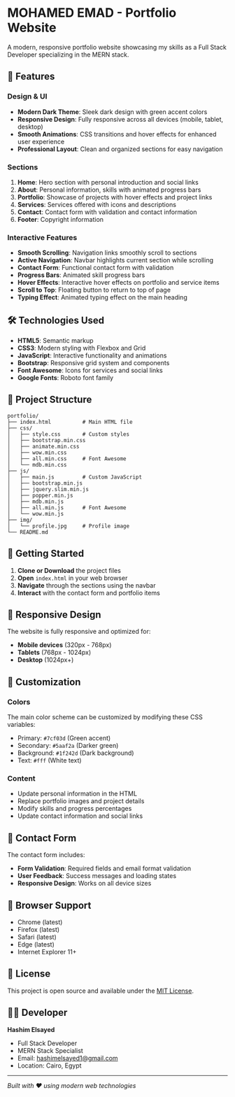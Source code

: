 # MOHAMED EMAD - Portfolio Website

A modern, responsive portfolio website showcasing my skills as a Full Stack Developer specializing in the MERN stack.

## 🌟 Features

### Design & UI
- **Modern Dark Theme**: Sleek dark design with green accent colors
- **Responsive Design**: Fully responsive across all devices (mobile, tablet, desktop)
- **Smooth Animations**: CSS transitions and hover effects for enhanced user experience
- **Professional Layout**: Clean and organized sections for easy navigation

### Sections
1. **Home**: Hero section with personal introduction and social links
2. **About**: Personal information, skills with animated progress bars
3. **Portfolio**: Showcase of projects with hover effects and project links
4. **Services**: Services offered with icons and descriptions
5. **Contact**: Contact form with validation and contact information
6. **Footer**: Copyright information

### Interactive Features
- **Smooth Scrolling**: Navigation links smoothly scroll to sections
- **Active Navigation**: Navbar highlights current section while scrolling
- **Contact Form**: Functional contact form with validation
- **Progress Bars**: Animated skill progress bars
- **Hover Effects**: Interactive hover effects on portfolio and service items
- **Scroll to Top**: Floating button to return to top of page
- **Typing Effect**: Animated typing effect on the main heading

## 🛠️ Technologies Used

- **HTML5**: Semantic markup
- **CSS3**: Modern styling with Flexbox and Grid
- **JavaScript**: Interactive functionality and animations
- **Bootstrap**: Responsive grid system and components
- **Font Awesome**: Icons for services and social links
- **Google Fonts**: Roboto font family

## 📁 Project Structure

```
portfolio/
├── index.html          # Main HTML file
├── css/
│   ├── style.css       # Custom styles
│   ├── bootstrap.min.css
│   ├── animate.min.css
│   ├── wow.min.css
│   ├── all.min.css     # Font Awesome
│   └── mdb.min.css
├── js/
│   ├── main.js         # Custom JavaScript
│   ├── bootstrap.min.js
│   ├── jquery.slim.min.js
│   ├── popper.min.js
│   ├── mdb.min.js
│   ├── all.min.js      # Font Awesome
│   └── wow.min.js
├── img/
│   └── profile.jpg     # Profile image
└── README.md
```

## 🚀 Getting Started

1. **Clone or Download** the project files
2. **Open** `index.html` in your web browser
3. **Navigate** through the sections using the navbar
4. **Interact** with the contact form and portfolio items

## 📱 Responsive Design

The website is fully responsive and optimized for:
- **Mobile devices** (320px - 768px)
- **Tablets** (768px - 1024px)
- **Desktop** (1024px+)

## 🎨 Customization

### Colors
The main color scheme can be customized by modifying these CSS variables:
- Primary: `#7cf03d` (Green accent)
- Secondary: `#5aaf2a` (Darker green)
- Background: `#1f242d` (Dark background)
- Text: `#fff` (White text)

### Content
- Update personal information in the HTML
- Replace portfolio images and project details
- Modify skills and progress percentages
- Update contact information and social links

## 📧 Contact Form

The contact form includes:
- **Form Validation**: Required fields and email format validation
- **User Feedback**: Success messages and loading states
- **Responsive Design**: Works on all device sizes

## 🔧 Browser Support

- Chrome (latest)
- Firefox (latest)
- Safari (latest)
- Edge (latest)
- Internet Explorer 11+

## 📄 License

This project is open source and available under the [MIT License](LICENSE).

## 👨‍💻 Developer

**Hashim Elsayed**
- Full Stack Developer
- MERN Stack Specialist
- Email: hashimelsayed1@gmail.com
- Location: Cairo, Egypt

---


*Built with ❤️ using modern web technologies* 
